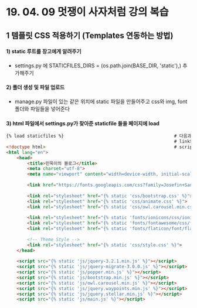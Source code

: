 # 19. 04. 09 멋쟁이 사자처럼 강의 복습
## 1 템플릿 CSS 적용하기 (Templates 연동하는 방법)
#### 1) static 루트를 장고에게 알려주기 
- settings.py 에 STATICFILES_DIRS = (os.path.join(BASE_DIR, 'static'),) 추가해주기
#### 2) 폴더 생성 및 파일 업로드 
- manage.py 파일이 있는 같은 위치에 static 파일을 만들어주고 css와 img, font 폴더와 파일들을 넣어준다
#### 3) html 파일에서 settings.py가 찾아준 staticfile 들을 페이지에 load
```html
{% load staticfiles %}                                          # 다음과 같이 load 해주고
                                                                # link의 href 부분도 다음과 같이 바꿔준다.
<!doctype html>                                                 # scripts 부분도 동일하게 변경
<html lang="en">
    <head>
        <title>민욱이의 블로그</title>
        <meta charset="utf-8">
        <meta name="viewport" content="width=device-width, initial-scale=1, shrink-to-fit=no">
    
        <link href="https://fonts.googleapis.com/css?family=Josefin+Sans:300, 400,700|Inconsolata:400,700" rel="stylesheet">
        
        <link rel="stylesheet" href="{% static 'css/bootstrap.css' %}">
        <link rel="stylesheet" href="{% static 'css/animate.css' %}">
        <link rel="stylesheet" href="{% static 'css/owl.carousel.min.css' %}">
    
        <link rel="stylesheet" href="{% static 'fonts/ionicons/css/ionicons.min.css' %}">
        <link rel="stylesheet" href="{% static 'fonts/fontawesome/css/font-awesome.min.css' %}">
        <link rel="stylesheet" href="{% static 'fonts/flaticon/font/flaticon.css' %}">
    
        <!-- Theme Style -->
        <link rel="stylesheet" href="{% static 'css/style.css' %}">
    </head>
  
    <script src="{% static 'js/jquery-3.2.1.min.js' %}"></script>
    <script src="{% static 'js/jquery-migrate-3.0.0.js' %}"></script>
    <script src="{% static 'js/popper.min.js' %}"></script>
    <script src="{% static 'js/bootstrap.min.js' %}"></script>
    <script src="{% static 'js/owl.carousel.min.js' %}"></script>
    <script src="{% static 'js/jquery.waypoints.min.js' %}"></script>
    <script src="{% static 'js/jquery.stellar.min.js' %}"></script>
    <script src="{% static 'js/main.js' %}"></script>           
```
